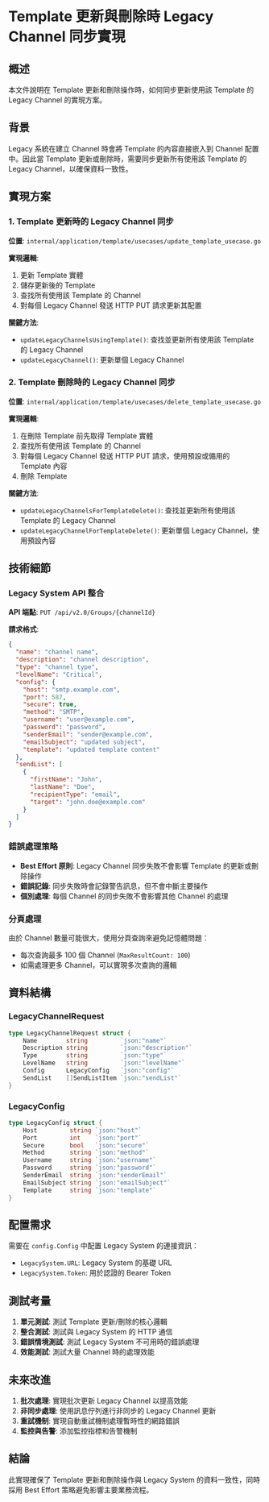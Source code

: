 # Template 更新與刪除時 Legacy Channel 同步實現

## 概述

本文件說明在 Template 更新和刪除操作時，如何同步更新使用該 Template 的 Legacy Channel 的實現方案。

## 背景

Legacy 系統在建立 Channel 時會將 Template 的內容直接嵌入到 Channel 配置中。因此當 Template 更新或刪除時，需要同步更新所有使用該 Template 的 Legacy Channel，以確保資料一致性。

## 實現方案

### 1. Template 更新時的 Legacy Channel 同步

**位置**: `internal/application/template/usecases/update_template_usecase.go`

**實現邏輯**:
1. 更新 Template 實體
2. 儲存更新後的 Template
3. 查找所有使用該 Template 的 Channel
4. 對每個 Legacy Channel 發送 HTTP PUT 請求更新其配置

**關鍵方法**:
- `updateLegacyChannelsUsingTemplate()`: 查找並更新所有使用該 Template 的 Legacy Channel
- `updateLegacyChannel()`: 更新單個 Legacy Channel

### 2. Template 刪除時的 Legacy Channel 同步

**位置**: `internal/application/template/usecases/delete_template_usecase.go`

**實現邏輯**:
1. 在刪除 Template 前先取得 Template 實體
2. 查找所有使用該 Template 的 Channel
3. 對每個 Legacy Channel 發送 HTTP PUT 請求，使用預設或備用的 Template 內容
4. 刪除 Template

**關鍵方法**:
- `updateLegacyChannelsForTemplateDelete()`: 查找並更新所有使用該 Template 的 Legacy Channel
- `updateLegacyChannelForTemplateDelete()`: 更新單個 Legacy Channel，使用預設內容

## 技術細節

### Legacy System API 整合

**API 端點**: `PUT /api/v2.0/Groups/{channelId}`

**請求格式**:
```json
{
  "name": "channel name",
  "description": "channel description", 
  "type": "channel type",
  "levelName": "Critical",
  "config": {
    "host": "smtp.example.com",
    "port": 587,
    "secure": true,
    "method": "SMTP",
    "username": "user@example.com",
    "password": "password",
    "senderEmail": "sender@example.com",
    "emailSubject": "updated subject",
    "template": "updated template content"
  },
  "sendList": [
    {
      "firstName": "John",
      "lastName": "Doe", 
      "recipientType": "email",
      "target": "john.doe@example.com"
    }
  ]
}
```

### 錯誤處理策略

- **Best Effort 原則**: Legacy Channel 同步失敗不會影響 Template 的更新或刪除操作
- **錯誤記錄**: 同步失敗時會記錄警告訊息，但不會中斷主要操作
- **個別處理**: 每個 Channel 的同步失敗不會影響其他 Channel 的處理

### 分頁處理

由於 Channel 數量可能很大，使用分頁查詢來避免記憶體問題：
- 每次查詢最多 100 個 Channel (`MaxResultCount: 100`)
- 如需處理更多 Channel，可以實現多次查詢的邏輯

## 資料結構

### LegacyChannelRequest
```go
type LegacyChannelRequest struct {
    Name        string         `json:"name"`
    Description string         `json:"description"`
    Type        string         `json:"type"`
    LevelName   string         `json:"levelName"`
    Config      LegacyConfig   `json:"config"`
    SendList    []SendListItem `json:"sendList"`
}
```

### LegacyConfig
```go
type LegacyConfig struct {
    Host         string `json:"host"`
    Port         int    `json:"port"`
    Secure       bool   `json:"secure"`
    Method       string `json:"method"`
    Username     string `json:"username"`
    Password     string `json:"password"`
    SenderEmail  string `json:"senderEmail"`
    EmailSubject string `json:"emailSubject"`
    Template     string `json:"template"`
}
```

## 配置需求

需要在 `config.Config` 中配置 Legacy System 的連接資訊：
- `LegacySystem.URL`: Legacy System 的基礎 URL
- `LegacySystem.Token`: 用於認證的 Bearer Token

## 測試考量

1. **單元測試**: 測試 Template 更新/刪除的核心邏輯
2. **整合測試**: 測試與 Legacy System 的 HTTP 通信
3. **錯誤情境測試**: 測試 Legacy System 不可用時的錯誤處理
4. **效能測試**: 測試大量 Channel 時的處理效能

## 未來改進

1. **批次處理**: 實現批次更新 Legacy Channel 以提高效能
2. **非同步處理**: 使用訊息佇列進行非同步的 Legacy Channel 更新
3. **重試機制**: 實現自動重試機制處理暫時性的網路錯誤
4. **監控與告警**: 添加監控指標和告警機制

## 結論

此實現確保了 Template 更新和刪除操作與 Legacy System 的資料一致性，同時採用 Best Effort 策略避免影響主要業務流程。